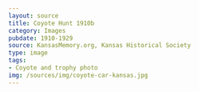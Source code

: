 ```yaml
---
layout: source
title: Coyote Hunt 1910b
category: Images
pubdate: 1910-1929
source: KansasMemory.org, Kansas Historical Society 
type: image
tags: 
- Coyote and trophy photo
img: /sources/img/coyote-car-kansas.jpg 
---
```

